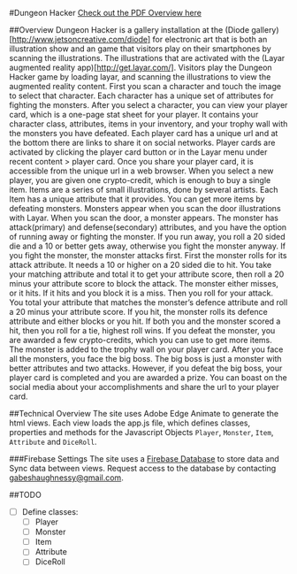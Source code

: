 #Dungeon Hacker
[Check out the PDF Overview here](https://github.com/gabeshaughnessy/augmentedart/blob/dungeon-hacker/dungeon-hacker/pdfs/Game-Outline_small.pdf) 

##Overview
Dungeon Hacker is a gallery installation at the (Diode gallery)[http://www.jetsoncreative.com/diode] for electronic art that is both an illustration show and an game that visitors play on their smartphones by scanning the illustrations.
The illustrations that are activated with the (Layar augmented reality app)[http://get.layar.com/]. Visitors play the Dungeon Hacker game by loading layar, and scanning the illustrations to view the augmented reality content.
First you scan a character and touch the image to select that character. Each character has a unique set of attributes for fighting the monsters. 
After you select a character, you can view your player card, which is a one-page stat sheet for your player. It contains your character class, attributes, items in your inventory, and your trophy wall with the monsters you have defeated. Each player card has a unique url and at the bottom there are links to share it on social networks. Player cards are activated by clicking the player card button or in the Layar menu under recent content > player card. Once you share your player card, it is accessible from the unique url in a web browser.
When you select a new player, you are given one crypto-credit, which is enough to buy a single item. Items are a series of small illustrations, done by several artists. Each Item has a unique attribute that it provides. You can get more items by defeating monsters. 
Monsters appear when you scan the door illustrations with Layar. When you scan the door, a monster appears. The monster has attack(primary) and defense(secondary) attributes, and you have the option of running away or fighting the monster. If you run away, you roll a 20 sided die and a 10 or better gets away, otherwise you fight the monster anyway.
If you fight the monster, the monster attacks first. First the monster rolls for its attack attribute. It needs a 10 or higher on a 20 sided die to hit. You take your matching attribute and total it to get your attribute score, then roll a 20 minus your attribute score to block the attack. The monster either misses, or it hits. If it hits and you block it is a miss. Then you roll for your attack. You total your attribute that matches the monster’s defence attribute and roll a 20 minus your attribute score. If you hit, the monster rolls its defence attribute and either blocks or you hit. If both you and the monster scored a hit, then you roll for a tie, highest roll wins. 
If you defeat the monster, you are awarded a few crypto-credits, which you can use to get more items. The monster is added to the trophy wall on your player card.
After you face all the monsters, you face the big boss. The big boss is just a monster with better attributes and two attacks. However, if you defeat the big boss, your player card is completed and you are awarded a prize. You can boast on the social media about your accomplishments and share the url to your player card. 

##Technical Overview
The site uses Adobe Edge Animate to generate the html views.
Each view loads the app.js file, which defines classes, properties and methods for the Javascript Objects `Player`, `Monster`, 	`Item`, `Attribute` and `DiceRoll`. 

###Firebase Settings
The site uses a [Firebase Database](https://dungeon-hacker.firebaseio.com/) to store data and Sync data between views. Request access to the database by contacting gabeshaughnessy@gmail.com. 

##TODO
- [ ] Define classes:
	- [ ] Player
	- [ ] Monster
	- [ ] Item
	- [ ] Attribute
	- [ ] DiceRoll